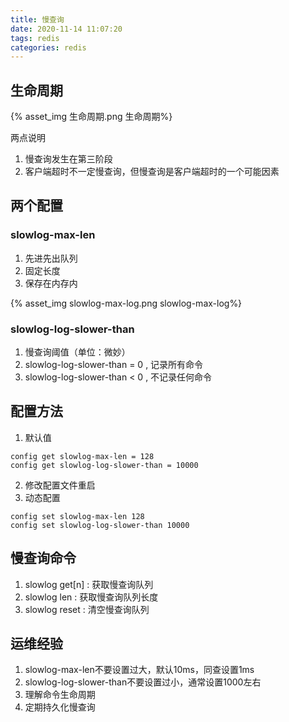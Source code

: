 ```yaml
---
title: 慢查询
date: 2020-11-14 11:07:20
tags: redis
categories: redis
---
```

## 生命周期

{% asset_img 生命周期.png 生命周期%}

两点说明

1. 慢查询发生在第三阶段
2. 客户端超时不一定慢查询，但慢查询是客户端超时的一个可能因素

## 两个配置

### slowlog-max-len

1. 先进先出队列
2. 固定长度
3. 保存在内存内

{% asset_img slowlog-max-log.png slowlog-max-log%}

### slowlog-log-slower-than

1. 慢查询阈值（单位：微妙）
2. slowlog-log-slower-than = 0 , 记录所有命令
3. slowlog-log-slower-than < 0 , 不记录任何命令


## 配置方法

1. 默认值

```redist
config get slowlog-max-len = 128
config get slowlog-log-slower-than = 10000
```

2. 修改配置文件重启
3. 动态配置

```redist
config set slowlog-max-len 128
config set slowlog-log-slower-than 10000
```

## 慢查询命令

1. slowlog get[n] : 获取慢查询队列
2. slowlog len : 获取慢查询队列长度
3. slowlog reset : 清空慢查询队列

## 运维经验

1. slowlog-max-len不要设置过大，默认10ms，同查设置1ms
2. slowlog-log-slower-than不要设置过小，通常设置1000左右
3. 理解命令生命周期
4. 定期持久化慢查询

